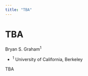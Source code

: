 ```yaml
---
title: "TBA"
---
```


# TBA

Bryan S. Graham<sup>1</sup>

- <sup>1</sup> University of California, Berkeley

TBA

